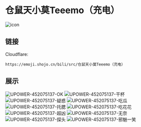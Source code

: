 # 仓鼠天小莫Teeemo（充电）
![icon](https://emoji.shojo.cn/bili/src/仓鼠天小莫Teeemo（充电）/icon.png)
## 链接
Cloudflare:
```
https://emoji.shojo.cn/bili/src/仓鼠天小莫Teeemo（充电）
```
## 展示
![UPOWER-452075137-OK](https://emoji.shojo.cn/bili/src/仓鼠天小莫Teeemo（充电）/UPOWER-452075137-OK.png)
![UPOWER-452075137-干杯](https://emoji.shojo.cn/bili/src/仓鼠天小莫Teeemo（充电）/UPOWER-452075137-干杯.png)
![UPOWER-452075137-疑惑](https://emoji.shojo.cn/bili/src/仓鼠天小莫Teeemo（充电）/UPOWER-452075137-疑惑.png)
![UPOWER-452075137-吃瓜](https://emoji.shojo.cn/bili/src/仓鼠天小莫Teeemo（充电）/UPOWER-452075137-吃瓜.png)
![UPOWER-452075137-托腮](https://emoji.shojo.cn/bili/src/仓鼠天小莫Teeemo（充电）/UPOWER-452075137-托腮.png)
![UPOWER-452075137-吃花花](https://emoji.shojo.cn/bili/src/仓鼠天小莫Teeemo（充电）/UPOWER-452075137-吃花花.png)
![UPOWER-452075137-超凶](https://emoji.shojo.cn/bili/src/仓鼠天小莫Teeemo（充电）/UPOWER-452075137-超凶.png)
![UPOWER-452075137-无奈](https://emoji.shojo.cn/bili/src/仓鼠天小莫Teeemo（充电）/UPOWER-452075137-无奈.png)
![UPOWER-452075137-探头](https://emoji.shojo.cn/bili/src/仓鼠天小莫Teeemo（充电）/UPOWER-452075137-探头.png)
![UPOWER-452075137-邪魅一笑](https://emoji.shojo.cn/bili/src/仓鼠天小莫Teeemo（充电）/UPOWER-452075137-邪魅一笑.png)
